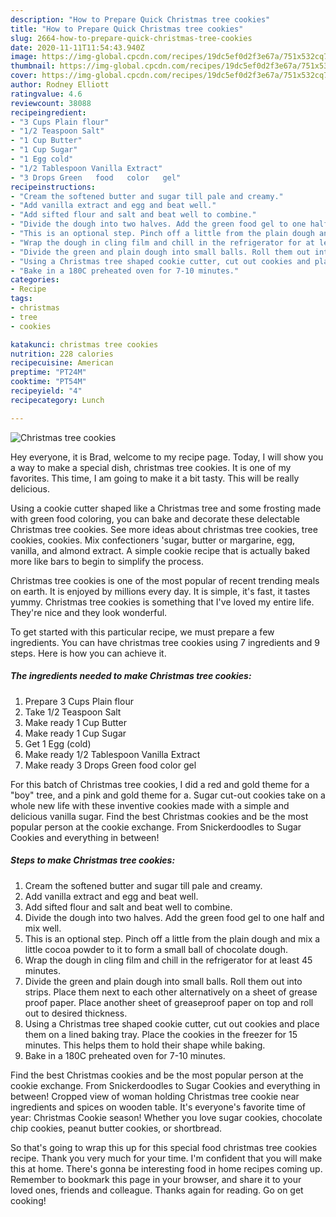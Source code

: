 ```yaml
---
description: "How to Prepare Quick Christmas tree cookies"
title: "How to Prepare Quick Christmas tree cookies"
slug: 2664-how-to-prepare-quick-christmas-tree-cookies
date: 2020-11-11T11:54:43.940Z
image: https://img-global.cpcdn.com/recipes/19dc5ef0d2f3e67a/751x532cq70/christmas-tree-cookies-recipe-main-photo.jpg
thumbnail: https://img-global.cpcdn.com/recipes/19dc5ef0d2f3e67a/751x532cq70/christmas-tree-cookies-recipe-main-photo.jpg
cover: https://img-global.cpcdn.com/recipes/19dc5ef0d2f3e67a/751x532cq70/christmas-tree-cookies-recipe-main-photo.jpg
author: Rodney Elliott
ratingvalue: 4.6
reviewcount: 38088
recipeingredient:
- "3 Cups Plain flour"
- "1/2 Teaspoon Salt"
- "1 Cup Butter"
- "1 Cup Sugar"
- "1 Egg cold"
- "1/2 Tablespoon Vanilla Extract"
- "3 Drops Green   food   color   gel"
recipeinstructions:
- "Cream the softened butter and sugar till pale and creamy."
- "Add vanilla extract and egg and beat well."
- "Add sifted flour and salt and beat well to combine."
- "Divide the dough into two halves. Add the green food gel to one half and mix well."
- "This is an optional step. Pinch off a little from the plain dough and mix a little cocoa powder to it to form a small ball of chocolate dough."
- "Wrap the dough in cling film and chill in the refrigerator for at least 45 minutes."
- "Divide the green and plain dough into small balls. Roll them out into strips. Place them next to each other alternatively on a sheet of grease proof paper. Place another sheet of greaseproof paper on top and roll out to desired thickness."
- "Using a Christmas tree shaped cookie cutter, cut out cookies and place them on a lined baking tray. Place the cookies in the freezer for 15 minutes. This helps them to hold their shape while baking."
- "Bake in a 180C preheated oven for 7-10 minutes."
categories:
- Recipe
tags:
- christmas
- tree
- cookies

katakunci: christmas tree cookies 
nutrition: 228 calories
recipecuisine: American
preptime: "PT24M"
cooktime: "PT54M"
recipeyield: "4"
recipecategory: Lunch

---
```



![Christmas tree cookies](https://img-global.cpcdn.com/recipes/19dc5ef0d2f3e67a/751x532cq70/christmas-tree-cookies-recipe-main-photo.jpg)

Hey everyone, it is Brad, welcome to my recipe page. Today, I will show you a way to make a special dish, christmas tree cookies. It is one of my favorites. This time, I am going to make it a bit tasty. This will be really delicious.

Using a cookie cutter shaped like a Christmas tree and some frosting made with green food coloring, you can bake and decorate these delectable Christmas tree cookies. See more ideas about christmas tree cookies, tree cookies, cookies. Mix confectioners &#39;sugar, butter or margarine, egg, vanilla, and almond extract. A simple cookie recipe that is actually baked more like bars to begin to simplify the process.

Christmas tree cookies is one of the most popular of recent trending meals on earth. It is enjoyed by millions every day. It is simple, it's fast, it tastes yummy. Christmas tree cookies is something that I've loved my entire life. They're nice and they look wonderful.


To get started with this particular recipe, we must prepare a few ingredients. You can have christmas tree cookies using 7 ingredients and 9 steps. Here is how you can achieve it.

<!--inarticleads1-->

##### The ingredients needed to make Christmas tree cookies:

1. Prepare 3 Cups Plain flour
1. Take 1/2 Teaspoon Salt
1. Make ready 1 Cup Butter
1. Make ready 1 Cup Sugar
1. Get 1 Egg (cold)
1. Make ready 1/2 Tablespoon Vanilla Extract
1. Make ready 3 Drops Green   food   color   gel


For this batch of Christmas tree cookies, I did a red and gold theme for a &#34;boy&#34; tree, and a pink and gold theme for a. Sugar cut-out cookies take on a whole new life with these inventive cookies made with a simple and delicious vanilla sugar. Find the best Christmas cookies and be the most popular person at the cookie exchange. From Snickerdoodles to Sugar Cookies and everything in between! 

<!--inarticleads2-->

##### Steps to make Christmas tree cookies:

1. Cream the softened butter and sugar till pale and creamy.
1. Add vanilla extract and egg and beat well.
1. Add sifted flour and salt and beat well to combine.
1. Divide the dough into two halves. Add the green food gel to one half and mix well.
1. This is an optional step. Pinch off a little from the plain dough and mix a little cocoa powder to it to form a small ball of chocolate dough.
1. Wrap the dough in cling film and chill in the refrigerator for at least 45 minutes.
1. Divide the green and plain dough into small balls. Roll them out into strips. Place them next to each other alternatively on a sheet of grease proof paper. Place another sheet of greaseproof paper on top and roll out to desired thickness.
1. Using a Christmas tree shaped cookie cutter, cut out cookies and place them on a lined baking tray. Place the cookies in the freezer for 15 minutes. This helps them to hold their shape while baking.
1. Bake in a 180C preheated oven for 7-10 minutes.


Find the best Christmas cookies and be the most popular person at the cookie exchange. From Snickerdoodles to Sugar Cookies and everything in between! Cropped view of woman holding Christmas tree cookie near ingredients and spices on wooden table. It&#39;s everyone&#39;s favorite time of year: Christmas Cookie season! Whether you love sugar cookies, chocolate chip cookies, peanut butter cookies, or shortbread. 

So that's going to wrap this up for this special food christmas tree cookies recipe. Thank you very much for your time. I'm confident that you will make this at home. There's gonna be interesting food in home recipes coming up. Remember to bookmark this page in your browser, and share it to your loved ones, friends and colleague. Thanks again for reading. Go on get cooking!
